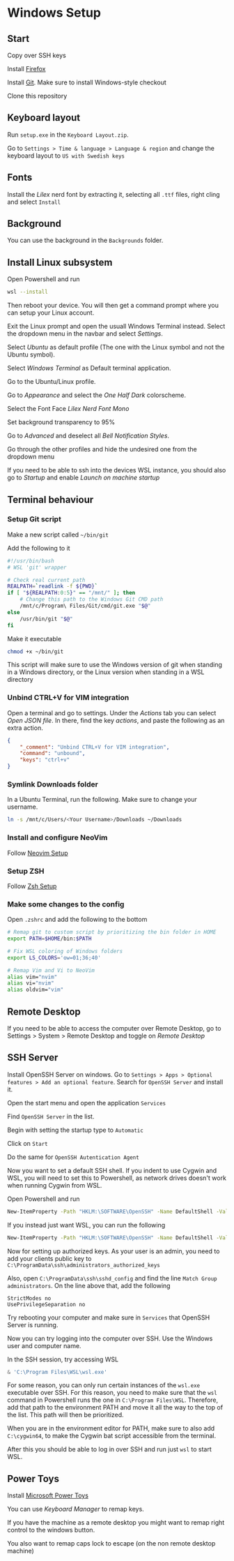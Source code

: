 # Windows Setup

## Start

Copy over SSH keys

Install [Firefox](https://www.mozilla.org/en-US/firefox/new)

Install [Git](https://git-scm.com/download/win). Make sure to install Windows-style checkout

Clone this repository

## Keyboard layout

Run `setup.exe` in the `Keyboard Layout.zip`.

Go to `Settings > Time & language > Language & region` and change the keyboard layout to `US with Swedish keys`

## Fonts

Install the _Lilex_ nerd font by extracting it, selecting all `.ttf` files, right cling and select `Install`

## Background

You can use the background in the `Backgrounds` folder.

## Install Linux subsystem

Open Powershell and run

```bash
wsl --install
```

Then reboot your device. You will then get a command prompt where you can setup your Linux account.

Exit the Linux prompt and open the usuall Windows Terminal instead. 
Select the dropdown menu in the navbar and select _Settings_.

Select _Ubuntu_ as default profile (The one with the Linux symbol and not the Ubuntu symbol).

Select _Windows Terminal_ as Default terminal application.

Go to the Ubuntu/Linux profile.

Go to _Appearance_ and select the _One Half Dark_ colorscheme.

Select the Font Face _Lilex Nerd Font Mono_

Set background transparency to 95\%

Go to _Advanced_ and deselect all _Bell Notification Styles_.

Go through the other profiles and hide the undesired one from the dropdown menu

If you need to be able to ssh into the devices WSL instance, you should also go to _Startup_ and 
enable _Launch on machine startup_

## Terminal behaviour

### Setup Git script

Make a new script called `~/bin/git`

Add the following to it

```bash
#!/usr/bin/bash
# WSL 'git' wrapper

# Check real current path
REALPATH=`readlink -f ${PWD}`
if [ "${REALPATH:0:5}" == "/mnt/" ]; then
	# Change this path to the Windows Git CMD path
	/mnt/c/Program\ Files/Git/cmd/git.exe "$@"
else
	/usr/bin/git "$@"
fi
```

Make it executable

```bash
chmod +x ~/bin/git
```

This script will make sure to use the Windows version of git when standing in a 
Windows directory, or the Linux version when standing in a WSL directory
 
### Unbind CTRL+V for VIM integration

Open a terminal and go to settings. Under the _Actions_ tab you can select _Open JSON file_. 
In there, find the key _actions_, and paste the following as an extra action.

```json
{
	"_comment": "Unbind CTRL+V for VIM integration",
	"command": "unbound",
	"keys": "ctrl+v"
}
```

### Symlink Downloads folder

In a Ubuntu Terminal, run the following. Make sure to change your username.

```bash
ln -s /mnt/c/Users/<Your Username>/Downloads ~/Downloads
```

### Install and configure NeoVim

Follow [Neovim Setup](https://github.com/JosefUtbult/neovim-config)

### Setup ZSH

Follow [Zsh Setup](https://github.com/JosefUtbult/Zsh-Setup)

### Make some changes to the config

Open `.zshrc` and add the following to the bottom

```bash
# Remap git to custom script by prioritizing the bin folder in HOME
export PATH=$HOME/bin:$PATH

# Fix WSL coloring of Windows folders
export LS_COLORS='ow=01;36;40'

# Remap Vim and Vi to NeoVim
alias vim="nvim"
alias vi="nvim"
alias oldvim="vim"
```

## Remote Desktop

If you need to be able to access the computer over Remote Desktop, 
go to Settings > System > Remote Desktop and toggle on _Remote Desktop_

## SSH Server

Install OpenSSH Server on windows. Go to `Settings > Apps > Optional features > Add an optional feature`.
Search for `OpenSSH Server` and install it.

Open the start menu and open the application `Services`

Find `OpenSSH Server` in the list.

Begin with setting the startup type to `Automatic`

Click on `Start`

Do the same for `OpenSSH Autentication Agent`

Now you want to set a default SSH shell. If you indent to use Cygwin and WSL,
you will need to set this to Powershell, as network drives doesn't work when
running Cygwin from WSL.

Open Powershell and run

```bash
New-ItemProperty -Path "HKLM:\SOFTWARE\OpenSSH" -Name DefaultShell -Value "C:\Windows\System32\WindowsPowerShell\v1.0\powershell.exe" -PropertyType String -Force
```

If you instead just want WSL, you can run the following

```bash
New-ItemProperty -Path "HKLM:\SOFTWARE\OpenSSH" -Name DefaultShell -Value "c:\Program Files\WSL\wsl.exe" -PropertyType String -Force
```

Now for setting up authorized keys. As your user is an admin, you need to add your clients public key to
`C:\ProgramData\ssh\administrators_authorized_keys`

Also, open `C:\ProgramData\ssh\sshd_config` and find the line `Match Group administrators`. On the line above that, add the following

```
StrictModes no
UsePrivilegeSeparation no
```

Try rebooting your computer and make sure in `Services` that OpenSSH Server is running.

Now you can try logging into the computer over SSH. Use the Windows user and computer name.

In the SSH session, try accessing WSL

```powershell
& 'C:\Program Files\WSL\wsl.exe'
```

For some reason, you can only run certain instances of the `wsl.exe` executable over SSH. For this reason, you need to make sure that the `wsl`
command in Powershell runs the one in `C:\Program Files\WSL`. Therefore, add that path to the environment PATH and move it all the way to the 
top of the list. This path will then be prioritized.

When you are in the environment editor for PATH, make sure to also add `C:\cygwin64`, to make the Cygwin bat script accessible from the terminal.

After this you should be able to log in over SSH and run just `wsl` to start WSL.

## Power Toys

Install [Microsoft Power Toys](https://apps.microsoft.com/store/detail/XP89DCGQ3K6VLD?ocid=pdpshare)

You can use _Keyboard Manager_ to remap keys.

If you have the machine as a remote desktop you might want to remap right control to the windows button.

You also want to remap caps lock to escape (on the non remote desktop machine)
